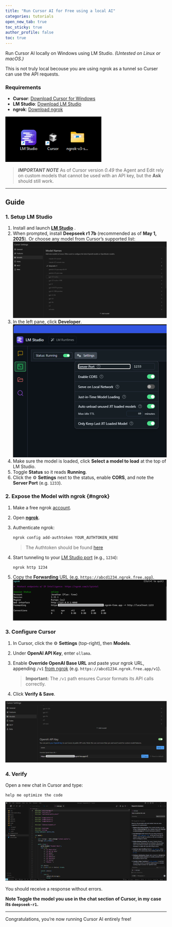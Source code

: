 ```yaml
---
title: "Run Cursor AI for Free using a local AI"
categories: tutorials
open_new_tab: true
toc_sticky: true
author_profile: false
toc: true
---
```


Run Cursor AI locally on Windows using LM Studio. _(Untested on Linux or macOS.)_

This is not truly local becouse you are using ngrok as a tunnel so Curser can use the API requests.

### Requirements

- **Cursor**: [Download Cursor for Windows](https://www.cursor.com/downloads)  
- **LM Studio**: [Download LM Studio](https://lmstudio.ai/)  
- **ngrok**: [Download ngrok](https://ngrok.com/downloads/windows)  

![Installation requirements: Cursor, LM Studio, ngrok](/assets/images/requr.png)

> _**IMPORTANT NOTE**_ As of Cursor version _0.49_ the Agent and Edit rely on custom models that cannot be used with an API key, but the **Ask** should still work.

---

## Guide

### 1. Setup LM Studio

1. Install and launch [**LM Studio**](https://lmstudio.ai/)  .  
2. When prompted, install **Deepseek r1 7b** (recommended as of **May 1, 2025**).
Or choose any model from Cursor’s supported list:
   ![LM Studio model list with Deepseek r1 7b selected](/assets/images/aiList.png)  
3. In the left pane, click **Developer**.  
   ![Developer section in LM Studio](/assets/images/developer.png)
4. Make sure the model is loaded, click **Select a model to load** at the top of LM Studio.
5. Toggle **Status** so it reads **Running**.  
6. Click the ⚙️ **Settings** next to the status, enable **CORS**, and note the **Server Port** (e.g. `1233`).

### 2. Expose the Model with ngrok {#ngrok}

1. Make a free ngrok [account](https://dashboard.ngrok.com/signup).
2. Open [**ngrok**](https://ngrok.com/downloads/windows).
3. Authenticate ngrok:

   ```bash
   ngrok config add-authtoken YOUR_AUTHTOKEN_HERE
   ```

   > The Authtoken should be found [here](https://dashboard.ngrok.com/get-started/setup/windows)

4. Start tunneling to your [LM Studio port](#1-setup-lm-studio) (e.g., `1234`):

   ```bash
   ngrok http 1234
   ```

5. Copy the **Forwarding** URL (e.g. `https://abcd1234.ngrok.free.app`).  
   ![ngrok forwarding address](/assets/images/ngrok-free-app.png)

### 3. Configure Cursor

1. In Cursor, click the ⚙️ **Settings** (top-right), then **Models**.  
2. Under **OpenAI API Key**, enter `ollama`.  
3. Enable **Override OpenAI Base URL** and paste your ngrok URL, appending `/v1` [from ngrok](#ngrok) (e.g. `https://abcd1234.ngrok.free.app/v1`).  
   > **Important:** The `/v1` path ensures Cursor formats its API calls correctly.

4. Click **Verify & Save**.

![Cursor model settings with custom Base URL](/assets/images/OpenAI-API.png)

### 4. Verify

Open a new chat in Cursor and type:

```text
help me optimize the code
```

![Cursor model settings with custom Base URL](/assets/images/Cursor-Working.png)

You should receive a response without errors.

**Note Toggle the model you use in the chat section of Cursor, in my case its `deepseek-r1`.**

---

Congratulations, you’re now running Cursor AI entirely free!
